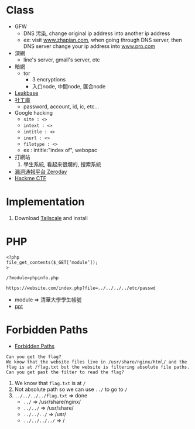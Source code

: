 # **Class**
- GFW
    - DNS 污染, change original ip address into another ip address
    - ex: visit www.zhapian.com, when going through DNS server, then DNS server change your ip address into www.pro.com
- 深網
    - line's server, gmail's server, etc
- 暗網
    - tor
        - 3 encryptions
        - 入口node, 中間node, 匯合node
- [Leakbase](https://leakbase.io/)
- [社工庫](https://txcdns.online/)
    - password, account, id, ic, etc...
- Google hacking
    - `site : <>`
    - `intext : <>`
    - `intitle : <>`
    - `inurl : <>`
    - `filetype : <>`
    - ex : intitle:"index of", webopac
- 打網站
    1. 學生系統, 看起來很爛的, 搜索系統
- [漏洞通報平台 Zeroday](https://zeroday.hitcon.org)
- [Hackme CTF](https://ctf.hackme.quest/scoreboard/)

# **Implementation**
1. Download [Tailscale](https://login.tailscale.com/admin/machines?q=shared%3Ain) and install 
# **PHP**
```
<?php
file_get_contents($_GET[‘module’]);
>

/?module=phpinfo.php

https://website.com/index.php?file=../../../../etc/passwd
```
- module => 清華大學學生帳號
- [ppt](https://drive.google.com/file/d/1xREGlyRtDuhiQYG4V7Q2a47TAem1Yyh1/view)
# **Forbidden Paths**
- [Forbidden Paths](https://play.picoctf.org/practice/challenge/270)
```
Can you get the flag?
We know that the website files live in /usr/share/nginx/html/ and the flag is at /flag.txt but the website is filtering absolute file paths. Can you get past the filter to read the flag?
```
1. We know that `flag.txt` is at `/`
2. Not absolute path so we can use `../` to go to `/` 
3. `../../../../flag.txt` => done
    - `../` => /usr/share/nginx/
    - `../../` => /usr/share/
    - `../../../` => /usr/
    - `../../../../` => /
